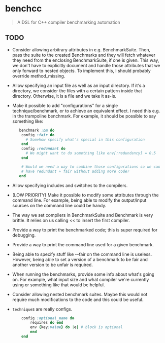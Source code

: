 # benchcc

> A DSL for C++ compiler benchmarking automation


## TODO
- Consider allowing arbitrary attributes in e.g. BenchmarkSuite. Then, pass
  the suite to the created Benchmarks and they will fetch whatever they
  need from the enclosing BenchmarkSuite, if one is given. This way, we
  don't have to explicitly document and handle those attributes that we
  only forward to nested objects. To implement this, I should probably
  override method_missing.

- Allow specifying an input file as well as an input directory. If it's a
  directory, we consider the files with a certain pattern inside that
  directory. Otherwise, it is a file and we take it as-is.

- Make it possible to add "configurations" for a single technique/benchmark,
  or to achieve an equivalent effect. I need this e.g. in the trampoline
  benchmark. For example, it should be possible to say something like:
  ```ruby
     benchmark :bm do
      config :fair do
        # Somehow specify what's special in this configuration
      end
      config :redundant do
        # We might want to do something like env[:redundancy] = 0.5
      end

      # Would we need a way to combine those configurations so we can
      # have redundant + fair without adding more code?
     end
  ```

- Allow specifying includes and switches to the compilers.

- (LOW PRIORITY) Make it possible to modify some attributes through
  the command line. For example, being able to modify the output/input
  sources on the command line could be handy.

- The way we set compilers in BenchmarkSuite and Benchmark is very brittle.
  It relies on us calling << to insert the first compiler.

- Provide a way to print the benchmarked code; this is super required for
  debugging.

- Provide a way to print the command line used for a given benchmark.

- Being able to specify stuff like --fair on the command line is useless.
  However, being able to set a version of a benchmark to be fair and another
  version to be unfair is required.

- When running the benchmarks, provide some info about what's going on. For
  example, what input size and what compiler we're currently using or
  something like that would be helpful.

- Consider allowing nested benchmark suites. Maybe this would not require much
  modifications to the code and this could be useful.

- `technique`s are really configs.
    ```ruby
        config :optional_name do
            requires do end
            env {key:value} do |e| # block is optional
            end
        end
    ```
